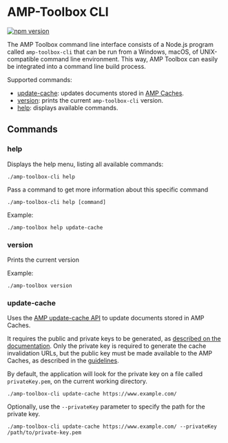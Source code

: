 # AMP-Toolbox CLI

[![npm version](https://badge.fury.io/js/amp-toolbox-cli.svg)](https://badge.fury.io/js/amp-toolbox-cli)

The AMP Toolbox command line interface consists of a Node.js program called `amp-toolbox-cli` that can be run from a Windows, macOS, of UNIX-compatible command line environment. This way, AMP Toolbox can easily be integrated into a command line build process.

Supported commands:

- [update-cache](#update-cache): updates documents stored in [AMP Caches](https://developers.google.com/amp/cache/update-cache).
- [version](#version): prints the current `amp-toolbox-cli` version.
- [help](#help): displays available commands.


## Commands

### help

Displays the help menu, listing all available commands:

```
./amp-toolbox-cli help
```


Pass a command to get more information about this specific command

```
./amp-toolbox-cli help [command]
```


Example:

```shell
./amp-toolbox help update-cache
```


### version

Prints the current version

Example:
```shell
./amp-toolbox version
```


### update-cache

Uses the [AMP update-cache API](https://developers.google.com/amp/cache/update-cache) to update documents stored in AMP Caches.

It requires the public and private keys to be generated, as [described on the documentation](https://developers.google.com/amp/cache/update-cache#rsa-keys). Only the private key is required to generate the cache invalidation URLs, but the public key must be made available to the AMP Caches, as described in the [guidelines](https://developers.google.com/amp/cache/update-cache#update-cache-guidelines).

By default, the application will look for the private key on a file called `privateKey.pem`, on the current working directory.

```shell
./amp-toolbox-cli update-cache https://www.example.com/
```

Optionally, use the `--privateKey` parameter to specify the path for the private key.

```shell
./amp-toolbox-cli update-cache https://www.example.com/ --privateKey /path/to/private-key.pem
```
